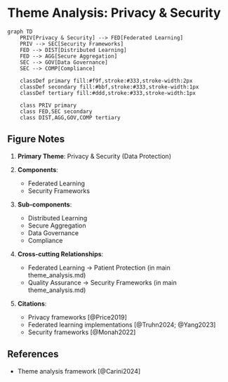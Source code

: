 # Theme Analysis: Privacy & Security

```mermaid
graph TD
    PRIV[Privacy & Security] --> FED[Federated Learning]
    PRIV --> SEC[Security Frameworks]
    FED --> DIST[Distributed Learning]
    FED --> AGG[Secure Aggregation]
    SEC --> GOV[Data Governance]
    SEC --> COMP[Compliance]

    classDef primary fill:#f9f,stroke:#333,stroke-width:2px
    classDef secondary fill:#bbf,stroke:#333,stroke-width:1px
    classDef tertiary fill:#ddd,stroke:#333,stroke-width:1px
    
    class PRIV primary
    class FED,SEC secondary
    class DIST,AGG,GOV,COMP tertiary
```

## Figure Notes

1. **Primary Theme**: Privacy & Security (Data Protection)

2. **Components**:
   - Federated Learning
   - Security Frameworks

3. **Sub-components**:
   - Distributed Learning
   - Secure Aggregation
   - Data Governance
   - Compliance

4. **Cross-cutting Relationships**:
   - Federated Learning → Patient Protection (in main theme_analysis.md)
   - Quality Assurance → Security Frameworks (in main theme_analysis.md)

5. **Citations**:
   - Privacy frameworks [@Price2019]
   - Federated learning implementations [@Truhn2024; @Yang2023]
   - Security frameworks [@Monah2022]

## References
- Theme analysis framework [@Carini2024]